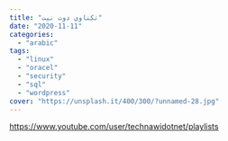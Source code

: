 ```yaml
---
title: "تكناوي دوت نيت"
date: "2020-11-11"
categories:
  - "arabic"
tags:
  - "linux"
  - "oracel"
  - "security"
  - "sql"
  - "wordpress"
cover: "https://unsplash.it/400/300/?unnamed-28.jpg"
---
```


https://www.youtube.com/user/technawidotnet/playlists
